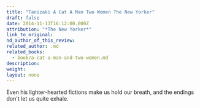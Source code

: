 ```yaml
---
title: "Tanizaki A Cat A Man Two Women The New Yorker"
draft: false
date: 2014-11-13T16:12:00.000Z
attribution: "*The New Yorker*"
link_to_original:
nd_author_of_this_review:
related_author: .md
related_books:
  - book/a-cat-a-man-and-two-women.md
description:
weight:
layout: none
---
```

Even his lighter-hearted fictions make us hold our breath, and the endings don't let us quite exhale.

